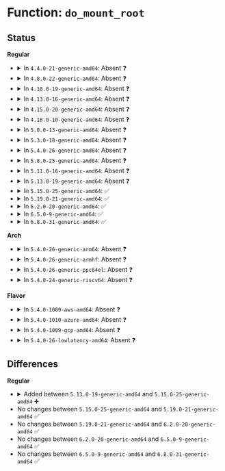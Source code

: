 # Function: <code>do_mount_root</code>

## Status
<b>Regular</b>
<ul>
<li>
<details>
<summary>In <code>4.4.0-21-generic-amd64</code>: Absent ❓</summary>

```json
{
  "name": "do_mount_root",
  "collision_type": "Unique Static",
  "inline_type": "Full",
  "funcs": [
    {
      "addr": 18446744071594943568,
      "name": "do_mount_root",
      "external": false,
      "loc": "init/do_mounts.c:363",
      "file": "init/do_mounts.c",
      "inline": "not declared, inlined",
      "caller_inline": [
        "init/do_mounts.c:mount_block_root"
      ],
      "caller_func": []
    }
  ],
  "symbols": []
}
```
</details>
</li>
<li>
<details>
<summary>In <code>4.8.0-22-generic-amd64</code>: Absent ❓</summary>

```json
{
  "name": "do_mount_root",
  "collision_type": "Unique Static",
  "inline_type": "Full",
  "funcs": [
    {
      "addr": 18446744071595107314,
      "name": "do_mount_root",
      "external": false,
      "loc": "init/do_mounts.c:363",
      "file": "init/do_mounts.c",
      "inline": "not declared, inlined",
      "caller_inline": [
        "init/do_mounts.c:mount_block_root"
      ],
      "caller_func": []
    }
  ],
  "symbols": []
}
```
</details>
</li>
<li>
<details>
<summary>In <code>4.10.0-19-generic-amd64</code>: Absent ❓</summary>

```json
{
  "name": "do_mount_root",
  "collision_type": "Unique Static",
  "inline_type": "Full",
  "funcs": [
    {
      "addr": 18446744071595353232,
      "name": "do_mount_root",
      "external": false,
      "loc": "init/do_mounts.c:363",
      "file": "init/do_mounts.c",
      "inline": "not declared, inlined",
      "caller_inline": [
        "init/do_mounts.c:mount_block_root"
      ],
      "caller_func": []
    }
  ],
  "symbols": []
}
```
</details>
</li>
<li>
<details>
<summary>In <code>4.13.0-16-generic-amd64</code>: Absent ❓</summary>

```json
{
  "name": "do_mount_root",
  "collision_type": "Unique Static",
  "inline_type": "Full",
  "funcs": [
    {
      "addr": 18446744071596271062,
      "name": "do_mount_root",
      "external": false,
      "loc": "init/do_mounts.c:363",
      "file": "init/do_mounts.c",
      "inline": "not declared, inlined",
      "caller_inline": [
        "init/do_mounts.c:mount_block_root"
      ],
      "caller_func": []
    }
  ],
  "symbols": []
}
```
</details>
</li>
<li>
<details>
<summary>In <code>4.15.0-20-generic-amd64</code>: Absent ❓</summary>

```json
{
  "name": "do_mount_root",
  "collision_type": "Unique Static",
  "inline_type": "Full",
  "funcs": [
    {
      "addr": 18446744071602587046,
      "name": "do_mount_root",
      "external": false,
      "loc": "init/do_mounts.c:363",
      "file": "init/do_mounts.c",
      "inline": "not declared, inlined",
      "caller_inline": [
        "init/do_mounts.c:mount_block_root"
      ],
      "caller_func": []
    }
  ],
  "symbols": []
}
```
</details>
</li>
<li>
<details>
<summary>In <code>4.18.0-10-generic-amd64</code>: Absent ❓</summary>

```json
{
  "name": "do_mount_root",
  "collision_type": "Unique Static",
  "inline_type": "Full",
  "funcs": [
    {
      "addr": 18446744071602755254,
      "name": "do_mount_root",
      "external": false,
      "loc": "init/do_mounts.c:363",
      "file": "init/do_mounts.c",
      "inline": "not declared, inlined",
      "caller_inline": [
        "init/do_mounts.c:mount_block_root"
      ],
      "caller_func": []
    }
  ],
  "symbols": []
}
```
</details>
</li>
<li>
<details>
<summary>In <code>5.0.0-13-generic-amd64</code>: Absent ❓</summary>

```json
{
  "name": "do_mount_root",
  "collision_type": "Unique Static",
  "inline_type": "Full",
  "funcs": [
    {
      "addr": 18446744071604549268,
      "name": "do_mount_root",
      "external": false,
      "loc": "init/do_mounts.c:385",
      "file": "init/do_mounts.c",
      "inline": "not declared, inlined",
      "caller_inline": [
        "init/do_mounts.c:mount_block_root"
      ],
      "caller_func": []
    }
  ],
  "symbols": []
}
```
</details>
</li>
<li>
<details>
<summary>In <code>5.3.0-18-generic-amd64</code>: Absent ❓</summary>

```json
{
  "name": "do_mount_root",
  "collision_type": "Unique Static",
  "inline_type": "Full",
  "funcs": [
    {
      "addr": 18446744071604643502,
      "name": "do_mount_root",
      "external": false,
      "loc": "init/do_mounts.c:386",
      "file": "init/do_mounts.c",
      "inline": "not declared, inlined",
      "caller_inline": [
        "init/do_mounts.c:mount_block_root"
      ],
      "caller_func": []
    }
  ],
  "symbols": []
}
```
</details>
</li>
<li>
<details>
<summary>In <code>5.4.0-26-generic-amd64</code>: Absent ❓</summary>

```json
{
  "name": "do_mount_root",
  "collision_type": "Unique Static",
  "inline_type": "Full",
  "funcs": [
    {
      "addr": 18446744071604655763,
      "name": "do_mount_root",
      "external": false,
      "loc": "init/do_mounts.c:386",
      "file": "init/do_mounts.c",
      "inline": "not declared, inlined",
      "caller_inline": [
        "init/do_mounts.c:mount_block_root"
      ],
      "caller_func": []
    }
  ],
  "symbols": []
}
```
</details>
</li>
<li>
<details>
<summary>In <code>5.8.0-25-generic-amd64</code>: Absent ❓</summary>

```json
{
  "name": "do_mount_root",
  "collision_type": "Unique Static",
  "inline_type": "Full",
  "funcs": [
    {
      "addr": 18446744071609007216,
      "name": "do_mount_root",
      "external": false,
      "loc": "init/do_mounts.c:390",
      "file": "init/do_mounts.c",
      "inline": "not declared, inlined",
      "caller_inline": [
        "init/do_mounts.c:mount_block_root"
      ],
      "caller_func": []
    }
  ],
  "symbols": []
}
```
</details>
</li>
<li>
<details>
<summary>In <code>5.11.0-16-generic-amd64</code>: Absent ❓</summary>

```json
{
  "name": "do_mount_root",
  "collision_type": "Unique Static",
  "inline_type": "Full",
  "funcs": [
    {
      "addr": 18446744071612071326,
      "name": "do_mount_root",
      "external": false,
      "loc": "init/do_mounts.c:374",
      "file": "init/do_mounts.c",
      "inline": "not declared, inlined",
      "caller_inline": [
        "init/do_mounts.c:mount_block_root"
      ],
      "caller_func": []
    }
  ],
  "symbols": []
}
```
</details>
</li>
<li>
<details>
<summary>In <code>5.13.0-19-generic-amd64</code>: Absent ❓</summary>

```json
{
  "name": "do_mount_root",
  "collision_type": "Unique Static",
  "inline_type": "Full",
  "funcs": [
    {
      "addr": 18446744071614209537,
      "name": "do_mount_root",
      "external": false,
      "loc": "init/do_mounts.c:374",
      "file": "init/do_mounts.c",
      "inline": "not declared, inlined",
      "caller_inline": [
        "init/do_mounts.c:mount_block_root"
      ],
      "caller_func": []
    }
  ],
  "symbols": []
}
```
</details>
</li>
<li>
<details>
<summary>In <code>5.15.0-25-generic-amd64</code>: ✅</summary>

```c
int do_mount_root(const char * name, const char * fs, const int flags, const void * data)
```

```json
{
  "name": "do_mount_root",
  "collision_type": "Unique Static",
  "inline_type": "No",
  "funcs": [
    {
      "addr": 18446744071615127583,
      "name": "do_mount_root",
      "external": false,
      "loc": "init/do_mounts.c:358",
      "file": "init/do_mounts.c",
      "inline": "seen, unknown",
      "caller_inline": [],
      "caller_func": [
        "init/do_mounts.c:mount_root",
        "init/do_mounts.c:mount_block_root"
      ]
    }
  ],
  "symbols": [
    {
      "addr": 18446744071615127583,
      "name": "do_mount_root",
      "section": ".init.text",
      "bind": "STB_LOCAL",
      "size": 277
    }
  ]
}
```
</details>
</li>
<li>
<details>
<summary>In <code>5.19.0-21-generic-amd64</code>: ✅</summary>

```c
int do_mount_root(const char * name, const char * fs, const int flags, const void * data)
```

```json
{
  "name": "do_mount_root",
  "collision_type": "Unique Static",
  "inline_type": "No",
  "funcs": [
    {
      "addr": 18446744071616889564,
      "name": "do_mount_root",
      "external": false,
      "loc": "init/do_mounts.c:357",
      "file": "init/do_mounts.c",
      "inline": "seen, unknown",
      "caller_inline": [],
      "caller_func": [
        "init/do_mounts.c:mount_nodev_root",
        "init/do_mounts.c:mount_block_root"
      ]
    }
  ],
  "symbols": [
    {
      "addr": 18446744071616889564,
      "name": "do_mount_root",
      "section": ".init.text",
      "bind": "STB_LOCAL",
      "size": 293
    }
  ]
}
```
</details>
</li>
<li>
<details>
<summary>In <code>6.2.0-20-generic-amd64</code>: ✅</summary>

```c
int do_mount_root(const char * name, const char * fs, const int flags, const void * data)
```

```json
{
  "name": "do_mount_root",
  "collision_type": "Unique Static",
  "inline_type": "No",
  "funcs": [
    {
      "addr": 18446744071627480768,
      "name": "do_mount_root",
      "external": false,
      "loc": "init/do_mounts.c:357",
      "file": "init/do_mounts.c",
      "inline": "seen, unknown",
      "caller_inline": [],
      "caller_func": [
        "init/do_mounts.c:mount_nodev_root",
        "init/do_mounts.c:mount_block_root"
      ]
    }
  ],
  "symbols": [
    {
      "addr": 18446744071627480768,
      "name": "do_mount_root",
      "section": ".init.text",
      "bind": "STB_LOCAL",
      "size": 491
    }
  ]
}
```
</details>
</li>
<li>
<details>
<summary>In <code>6.5.0-9-generic-amd64</code>: ✅</summary>

```c
int do_mount_root(const char * name, const char * fs, const int flags, const void * data)
```

```json
{
  "name": "do_mount_root",
  "collision_type": "Unique Static",
  "inline_type": "No",
  "funcs": [
    {
      "addr": 18446744071619224288,
      "name": "do_mount_root",
      "external": false,
      "loc": "init/do_mounts.c:122",
      "file": "init/do_mounts.c",
      "inline": "seen, unknown",
      "caller_inline": [],
      "caller_func": [
        "init/do_mounts.c:mount_nodev_root",
        "init/do_mounts.c:mount_root_generic"
      ]
    }
  ],
  "symbols": [
    {
      "addr": 18446744071619224288,
      "name": "do_mount_root",
      "section": ".init.text",
      "bind": "STB_LOCAL",
      "size": 491
    }
  ]
}
```
</details>
</li>
<li>
<details>
<summary>In <code>6.8.0-31-generic-amd64</code>: ✅</summary>

```c
int do_mount_root(const char * name, const char * fs, const int flags, const void * data)
```

```json
{
  "name": "do_mount_root",
  "collision_type": "Unique Static",
  "inline_type": "No",
  "funcs": [
    {
      "addr": 18446744071621514096,
      "name": "do_mount_root",
      "external": false,
      "loc": "init/do_mounts.c:148",
      "file": "init/do_mounts.c",
      "inline": "seen, unknown",
      "caller_inline": [],
      "caller_func": [
        "init/do_mounts.c:mount_nodev_root",
        "init/do_mounts.c:mount_root_generic"
      ]
    }
  ],
  "symbols": [
    {
      "addr": 18446744071621514096,
      "name": "do_mount_root",
      "section": ".init.text",
      "bind": "STB_LOCAL",
      "size": 488
    }
  ]
}
```
</details>
</li>
</ul>
<b>Arch</b>
<ul>
<li>
<details>
<summary>In <code>5.4.0-26-generic-arm64</code>: Absent ❓</summary>

```json
{
  "name": "do_mount_root",
  "collision_type": "Unique Static",
  "inline_type": "Full",
  "funcs": [
    {
      "addr": 18446603336510805972,
      "name": "do_mount_root",
      "external": false,
      "loc": "init/do_mounts.c:386",
      "file": "init/do_mounts.c",
      "inline": "not declared, inlined",
      "caller_inline": [
        "init/do_mounts.c:mount_block_root"
      ],
      "caller_func": []
    }
  ],
  "symbols": []
}
```
</details>
</li>
<li>
<details>
<summary>In <code>5.4.0-26-generic-armhf</code>: Absent ❓</summary>

```json
{
  "name": "do_mount_root",
  "collision_type": "Unique Static",
  "inline_type": "Full",
  "funcs": [
    {
      "addr": 3243251676,
      "name": "do_mount_root",
      "external": false,
      "loc": "init/do_mounts.c:386",
      "file": "init/do_mounts.c",
      "inline": "not declared, inlined",
      "caller_inline": [
        "init/do_mounts.c:mount_block_root"
      ],
      "caller_func": []
    }
  ],
  "symbols": []
}
```
</details>
</li>
<li>
<details>
<summary>In <code>5.4.0-26-generic-ppc64el</code>: Absent ❓</summary>

```json
{
  "name": "do_mount_root",
  "collision_type": "Unique Static",
  "inline_type": "Full",
  "funcs": [
    {
      "addr": 13835058055302368136,
      "name": "do_mount_root",
      "external": false,
      "loc": "init/do_mounts.c:386",
      "file": "init/do_mounts.c",
      "inline": "not declared, inlined",
      "caller_inline": [
        "init/do_mounts.c:mount_block_root"
      ],
      "caller_func": []
    }
  ],
  "symbols": []
}
```
</details>
</li>
<li>
<details>
<summary>In <code>5.4.0-24-generic-riscv64</code>: Absent ❓</summary>

```json
{
  "name": "do_mount_root",
  "collision_type": "Unique Static",
  "inline_type": "Full",
  "funcs": [
    {
      "addr": 18446743936270603402,
      "name": "do_mount_root",
      "external": false,
      "loc": "init/do_mounts.c:386",
      "file": "init/do_mounts.c",
      "inline": "not declared, inlined",
      "caller_inline": [
        "init/do_mounts.c:mount_block_root"
      ],
      "caller_func": []
    }
  ],
  "symbols": []
}
```
</details>
</li>
</ul>
<b>Flavor</b>
<ul>
<li>
<details>
<summary>In <code>5.4.0-1009-aws-amd64</code>: Absent ❓</summary>

```json
{
  "name": "do_mount_root",
  "collision_type": "Unique Static",
  "inline_type": "Full",
  "funcs": [
    {
      "addr": 18446744071604582035,
      "name": "do_mount_root",
      "external": false,
      "loc": "init/do_mounts.c:386",
      "file": "init/do_mounts.c",
      "inline": "not declared, inlined",
      "caller_inline": [
        "init/do_mounts.c:mount_block_root"
      ],
      "caller_func": []
    }
  ],
  "symbols": []
}
```
</details>
</li>
<li>
<details>
<summary>In <code>5.4.0-1010-azure-amd64</code>: Absent ❓</summary>

```json
{
  "name": "do_mount_root",
  "collision_type": "Unique Static",
  "inline_type": "Full",
  "funcs": [
    {
      "addr": 18446744071604573712,
      "name": "do_mount_root",
      "external": false,
      "loc": "init/do_mounts.c:386",
      "file": "init/do_mounts.c",
      "inline": "not declared, inlined",
      "caller_inline": [
        "init/do_mounts.c:mount_block_root"
      ],
      "caller_func": []
    }
  ],
  "symbols": []
}
```
</details>
</li>
<li>
<details>
<summary>In <code>5.4.0-1009-gcp-amd64</code>: Absent ❓</summary>

```json
{
  "name": "do_mount_root",
  "collision_type": "Unique Static",
  "inline_type": "Full",
  "funcs": [
    {
      "addr": 18446744071604659859,
      "name": "do_mount_root",
      "external": false,
      "loc": "init/do_mounts.c:386",
      "file": "init/do_mounts.c",
      "inline": "not declared, inlined",
      "caller_inline": [
        "init/do_mounts.c:mount_block_root"
      ],
      "caller_func": []
    }
  ],
  "symbols": []
}
```
</details>
</li>
<li>
<details>
<summary>In <code>5.4.0-26-lowlatency-amd64</code>: Absent ❓</summary>

```json
{
  "name": "do_mount_root",
  "collision_type": "Unique Static",
  "inline_type": "Full",
  "funcs": [
    {
      "addr": 18446744071604659864,
      "name": "do_mount_root",
      "external": false,
      "loc": "init/do_mounts.c:386",
      "file": "init/do_mounts.c",
      "inline": "not declared, inlined",
      "caller_inline": [
        "init/do_mounts.c:mount_block_root"
      ],
      "caller_func": []
    }
  ],
  "symbols": []
}
```
</details>
</li>
</ul>

## Differences
<b>Regular</b>
<ul>
<li>
<details>
<summary>Added between <code>5.13.0-19-generic-amd64</code> and <code>5.15.0-25-generic-amd64</code> ➕</summary>

```c
int do_mount_root(const char * name, const char * fs, const int flags, const void * data)
```
</details>
</li>
<li>
No changes between <code>5.15.0-25-generic-amd64</code> and <code>5.19.0-21-generic-amd64</code> ✅
</li>
<li>
No changes between <code>5.19.0-21-generic-amd64</code> and <code>6.2.0-20-generic-amd64</code> ✅
</li>
<li>
No changes between <code>6.2.0-20-generic-amd64</code> and <code>6.5.0-9-generic-amd64</code> ✅
</li>
<li>
No changes between <code>6.5.0-9-generic-amd64</code> and <code>6.8.0-31-generic-amd64</code> ✅
</li>
</ul>
